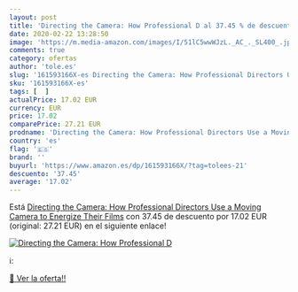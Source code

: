 ```yaml
---
layout: post
title: 'Directing the Camera: How Professional D al 37.45 % de descuento'
date: 2020-02-22 13:28:50
image: 'https://m.media-amazon.com/images/I/51lC5wwWJzL._AC_._SL400_.jpg'
comments: true
category: ofertas
author: 'tole.es'
slug: '161593166X-es Directing the Camera: How Professional Directors Use a...'
sku: '161593166X-es'
tags: [  ]
actualPrice: 17.02 EUR
currency: EUR
price: 17.02
comparePrice: 27.21 EUR
prodname: 'Directing the Camera: How Professional Directors Use a Moving Camera to Energize Their Films'
country: 'es'
flag: '🇪🇸'
brand: ''
buyurl: 'https://www.amazon.es/dp/161593166X/?tag=tolees-21'
descuento: '37.45'
average: '17.02'
---
```


Está [Directing the Camera: How Professional Directors Use a Moving Camera to Energize Their Films](https://www.amazon.es/dp/161593166X/?tag=tolees-21) con 37.45 de descuento por 17.02 EUR (original: 27.21 EUR) en el siguiente enlace!

[![Directing the Camera: How Professional D](https://m.media-amazon.com/images/I/51lC5wwWJzL._AC_._SL400_.jpg)](https://www.amazon.es/dp/161593166X/?tag=tolees-21)

ℹ️:


[🛒 Ver la oferta!!](https://www.amazon.es/dp/161593166X/?tag=tolees-21)
